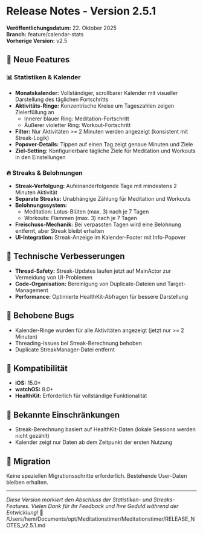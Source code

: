 # Release Notes - Version 2.5.1

**Veröffentlichungsdatum:** 22. Oktober 2025  
**Branch:** feature/calendar-stats  
**Vorherige Version:** v2.5  

## 🎉 Neue Features

### 📊 Statistiken & Kalender
- **Monatskalender:** Vollständiger, scrollbarer Kalender mit visueller Darstellung des täglichen Fortschritts
- **Aktivitäts-Ringe:** Konzentrische Kreise um Tageszahlen zeigen Zielerfüllung an
  - Innerer blauer Ring: Meditation-Fortschritt
  - Äußerer violetter Ring: Workout-Fortschritt
- **Filter:** Nur Aktivitäten >= 2 Minuten werden angezeigt (konsistent mit Streak-Logik)
- **Popover-Details:** Tippen auf einen Tag zeigt genaue Minuten und Ziele
- **Ziel-Setting:** Konfigurierbare tägliche Ziele für Meditation und Workouts in den Einstellungen

### 🔥 Streaks & Belohnungen
- **Streak-Verfolgung:** Aufeinanderfolgende Tage mit mindestens 2 Minuten Aktivität
- **Separate Streaks:** Unabhängige Zählung für Meditation und Workouts
- **Belohnungssystem:** 
  - Meditation: Lotus-Blüten (max. 3) nach je 7 Tagen
  - Workouts: Flammen (max. 3) nach je 7 Tagen
- **Freischuss-Mechanik:** Bei verpassten Tagen wird eine Belohnung entfernt, aber Streak bleibt erhalten
- **UI-Integration:** Streak-Anzeige im Kalender-Footer mit Info-Popover

## 🔧 Technische Verbesserungen
- **Thread-Safety:** Streak-Updates laufen jetzt auf MainActor zur Vermeidung von UI-Problemen
- **Code-Organisation:** Bereinigung von Duplicate-Dateien und Target-Management
- **Performance:** Optimierte HealthKit-Abfragen für bessere Darstellung

## 🐛 Behobene Bugs
- Kalender-Ringe wurden für alle Aktivitäten angezeigt (jetzt nur >= 2 Minuten)
- Threading-Issues bei Streak-Berechnung behoben
- Duplicate StreakManager-Datei entfernt

## 📱 Kompatibilität
- **iOS:** 15.0+
- **watchOS:** 8.0+
- **HealthKit:** Erforderlich für vollständige Funktionalität

## 📝 Bekannte Einschränkungen
- Streak-Berechnung basiert auf HealthKit-Daten (lokale Sessions werden nicht gezählt)
- Kalender zeigt nur Daten ab dem Zeitpunkt der ersten Nutzung

## 🔄 Migration
Keine speziellen Migrationsschritte erforderlich. Bestehende User-Daten bleiben erhalten.

---

*Diese Version markiert den Abschluss der Statistiken- und Streaks-Features. Vielen Dank für Ihr Feedback und Ihre Geduld während der Entwicklung!* 🚀</content>
<parameter name="filePath">/Users/hem/Documents/opt/Meditationstimer/Meditationstimer/RELEASE_NOTES_v2.5.1.md